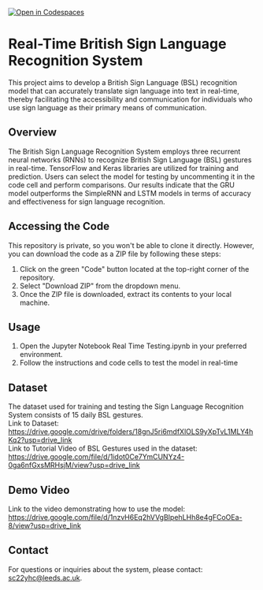 [![Open in Codespaces](https://classroom.github.com/assets/launch-codespace-7f7980b617ed060a017424585567c406b6ee15c891e84e1186181d67ecf80aa0.svg)](https://classroom.github.com/open-in-codespaces?assignment_repo_id=12966865)
# Real-Time British Sign Language Recognition System
This project aims to develop a British Sign Language (BSL) recognition model that can accurately translate sign language into text in real-time, thereby facilitating the accessibility and communication for individuals who use sign language as their primary means of communication. 

## Overview
The British Sign Language Recognition System employs three recurrent neural networks (RNNs) to recognize British Sign Language (BSL) gestures in real-time. TensorFlow and Keras libraries are utilized for training and prediction. Users can select the model for testing by uncommenting it in the code cell and perform comparisons. Our results indicate that the GRU model outperforms the SimpleRNN and LSTM models in terms of accuracy and effectiveness for sign language recognition.

## Accessing the Code
This repository is private, so you won't be able to clone it directly. However, you can download the code as a ZIP file by following these steps:
1. Click on the green "Code" button located at the top-right corner of the repository.
2. Select "Download ZIP" from the dropdown menu.
3. Once the ZIP file is downloaded, extract its contents to your local machine.

## Usage
1. Open the Jupyter Notebook Real Time Testing.ipynb in your preferred environment.
2. Follow the instructions and code cells to test the model in real-time

## Dataset
The dataset used for training and testing the Sign Language Recognition System consists of 15 daily BSL gestures. <br/>
Link to Dataset: https://drive.google.com/drive/folders/18gnJ5ri6mdfXlOLS9yXpTvL1MLY4hKq2?usp=drive_link <br/>
Link to Tutorial Video of BSL Gestures used in the dataset: https://drive.google.com/file/d/1idot0Ce7YmCUNYz4-0ga6nfGxsMRHsjM/view?usp=drive_link

## Demo Video
Link to the video demonstrating how to use the model: https://drive.google.com/file/d/1nzvH6Eq2hVVgBIpehLHh8e4gFCoOEa-8/view?usp=drive_link

## Contact
For questions or inquiries about the system, please contact: sc22yhc@leeds.ac.uk.


